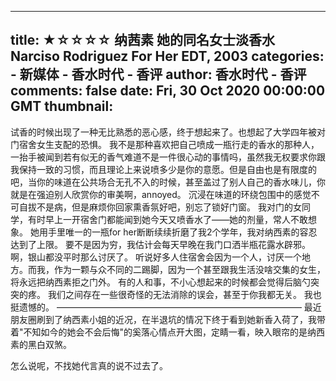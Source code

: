 
---
title: ★☆☆☆☆ 纳茜素 她的同名女士淡香水 Narciso Rodriguez For Her EDT, 2003
categories: 
    - 新媒体
    - 香水时代 - 香评
author: 香水时代 - 香评
comments: false
date: Fri, 30 Oct 2020 00:00:00 GMT
thumbnail: 
---

<div>   
试香的时候出现了一种无比熟悉的恶心感，终于想起来了。也想起了大学四年被对门宿舍女生支配的恐惧。
我不是那种喜欢把自己喷成一瓶行走的香水的那种人，一抬手被闻到若有似无的香气难道不是一件很心动的事情吗，虽然我无权要求你跟我保持一致的习惯，而且理论上来说喷多少是你的意愿。但是自由也是有限度的吧，当你的味道在公共场合无孔不入的时候，甚至盖过了别人自己的香水味儿，你就是在强迫别人欣赏你的审美啊，annoyed。
沉浸在味道的环绕包围中的感觉不可自拔不是病，但是麻烦你回家熏香氛好吧，别忘了锁好门窗。
我对门的女同学，有时早上一开宿舍门都能闻到她今天又喷香水了——她的剂量，常人不敢想象。
她用手里唯一的一瓶for her断断续续折磨了我2个学年，我对纳西素的容忍达到了上限。
要不是因为穷，我估计会每天早晚在我门口洒半瓶花露水辟邪。
啊，银山都没平时那么讨厌了。
听说好多人住宿舍会因为一个人，讨厌一个地方。而我，作为一颗与众不同的二踢脚，因为一个甚至跟我生活没啥交集的女生，将永远把纳西素拒之门外。
有的人和事，不小心想起来的时候都会觉得后脑勺突突的疼。
我们之间存在一些很奇怪的无法消除的误会，甚至于你我都无关。
我也挺遗憾的。
————————————————————————————
最近朋友圈刷到了纳西素小姐的近况，在半退坑的情况下终于看到她新香入荷了，我带着"不知如今的她会不会后悔"的奚落心情点开大图，定睛一看，映入眼帘的是纳西素的黑白双煞。

怎么说呢，不找她代言真的说不过去了。  
</div>
            
